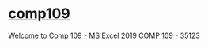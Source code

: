 # [comp109](http://canvas.sbcc.edu/courses/33499)

[Welcome to Comp 109 - MS Excel 2019](http://canvas.sbcc.edu/courses/33499)
[COMP 109 - 35123](http://canvas.sbcc.edu/courses/33499)
